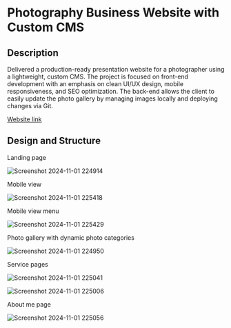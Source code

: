 <h1>Photography Business Website with Custom CMS</h1>

<h2>Description</h2>

<p>Delivered a production-ready presentation website for a photographer using a lightweight, custom CMS. The project is focused on front-end development with an emphasis on clean UI/UX design, mobile responsiveness, and SEO optimization. The back-end allows the client to easily update the photo gallery by managing images locally and deploying changes via Git.</p>

[Website link](https://paulclapa.com/)

<h2>Design and Structure</h2>

<p>Landing page</p>

![Screenshot 2024-11-01 224914](https://github.com/user-attachments/assets/8aa3a8a4-9efe-47f0-979f-1d0fcc4f21b1)

<p>Mobile view</p>

![Screenshot 2024-11-01 225418](https://github.com/user-attachments/assets/3e77c4dc-128d-4271-9ada-81cdd71258fa)

<p>Mobile view menu</p>

![Screenshot 2024-11-01 225429](https://github.com/user-attachments/assets/b32ef61f-0bd4-4f5d-ba92-51b8aba4d374)

<p>Photo gallery with dynamic photo categories</p>

![Screenshot 2024-11-01 224950](https://github.com/user-attachments/assets/d54a548f-80ec-43e3-a8bd-bf6d74be0469)

<p>Service pages</p>

![Screenshot 2024-11-01 225041](https://github.com/user-attachments/assets/8ab8ec34-def5-4428-baee-4d383067e336)

![Screenshot 2024-11-01 225006](https://github.com/user-attachments/assets/58fbf297-3944-4fbb-ab64-9bea573fcfc7)

<p>About me page</p>

![Screenshot 2024-11-01 225056](https://github.com/user-attachments/assets/a2daddfd-0ef6-47c4-b6f3-5de1eb4fcce5)
